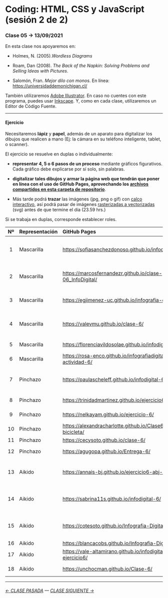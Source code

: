 # Coding: HTML, CSS y JavaScript (sesión 2 de 2)

### Clase 05 → 13/09/2021

En esta clase nos apoyaremos en:

- Holmes, N. (2005).*Wordless Diagrams*

- Roam, Dan (2008). *The Back of the Napkin: Solving Problems and Selling Ideas with Pictures*.

- Salomón, Fran. *Mejor dilo con monos*. En línea: https://universidaddemonichigan.cl/

También utilizaremos [Adobe Illustrator](https://www.adobe.com/la/products/illustrator.html). En caso no cuentes con este programa, puedes usar [Inkscape](https://inkscape.org/es/). Y, como en cada clase, utilizaremos un Editor de Código Fuente.

- - - - - - - - - - 

#### Ejercicio

Necesitaremos **lápiz** y **papel**, además de un aparato para digitalizar los dibujos que realicen a mano (Ej: la cámara en su teléfono inteligente, tablet, o scanner).

El ejercicio se resuelve en duplas o individualmente:

- **representar 4, 5 o 6 pasos de un proceso** mediante gráficos figurativos. Cada gráfico debe explicarse por sí solo, sin palabras.

- **digitalizar tales dibujos y armar la página web que tendrán que poner en línea con el uso de GitHub Pages, aprovechando los [archivos compartidos en esta carpeta de repositorio](https://profesorfaco.github.io/dno075-2021-1/clase-06/)**. 

- Más tarde podrá **trazar** las imágenes (jpg, png o gif) con [calco interactivo](https://www.youtube.com/watch?v=i4RjPqsi-Fw), así podrá pasar de imágenes [rasterizadas a vectorizadas](https://helpx.adobe.com/es/photoshop-elements/key-concepts/raster-vector.html) (svg) antes de que termine el día (23.59 hrs.)

Si se trabaja en duplas, corresponde establecer roles.

| Nº    | Representación | GitHub Pages | Estudiantes    | 
|:-----:|:---------------|:-------------|:---------------|
|  1    | Mascarilla     | https://sofiasanchezdonoso.github.io/infodigital_6/ | MARTINA GONZÁLEZ & SOFÍA SÁNCHEZ |
|  2    | Mascarilla     | https://marcosfernandezr.github.io/clase-06_InfoDigital/ | MARCOS FERNÁNDEZ & CRISTIAN RISCO |
|  3    | Mascarilla     | https://egjimenez-uc.github.io/infografia-clase6/ | ELISA ROMAN & ELIANA JIMENEZ |
|  4    | Mascarilla     | https://valevmu.github.io/clase-6/ | GABRIELA ECHEVERRIA & VALENTINA MADRID |
|  5    | Mascarilla     | https://florenciavildosolae.github.io/infodigital6/ | FLORENCIA VILDÓSOLA |
|  6    | Mascarilla     | https://rosa-enco.github.io/infografiadigital-actividad-6/ | ROSA ENCO |
|  7    | Pinchazo       | https://paulascheleff.github.io/infodigital-6/ | CATALINA GRACIA & PAULA SCHELEFF |
|  8    | Pinchazo       | https://trinidadmartinez.github.io/ejercicio6/ | TRINIDAD MARTÍNEZ |
|  9    | Pinchazo       | https://nelkayam.github.io/ejercicio-6/ | NAOMI ELKAYAM |
|  10   | Pinchazo       | https://alexandracharlotte.github.io/Clase6-bicicleta/ | ALEXANDRA GARRIDO |
|  11   | Pinchazo       | https://cecysoto.github.io/clase-6/ | CECILIA SOTO |
|  12   | Pinchazo       | https://agugopa.github.io/Entrega-6/ | AGUSTINA GONZÁLEZ |
|  13   | Aikido         | https://annais-bj.github.io/ejercicio6-abj-mv/ | ANNAIS BERTIN & MONSERRAT VERGARA |         
|  14   | Aikido         | https://sabrina11s.github.io/infodigital-6/    | CATALINA TOLEDO & SABRINA EGGERS  |         
|  15   | Aikido         | https://cotesoto.github.io/Infografia-Digital-06/ | ANA BELÉN GALLEGUILLOS & MARÍA JOSÉ SOTO |         
|  16   | Aikido         | https://blancacobs.github.io/Infografia-Digital-6/ | BLANCA COBS |
|  17   | Aikido         | https://vale-altamirano.github.io/infodigital-ejercicio6/ | VALENTINA ALTAMIRANO |
|  18   | Aikido         | https://unchocman.github.io/Clase-6/ | ROBERTO VERDUGO |

- - - - - - - -

###### [← CLASE PASADA](https://github.com/profesorfaco/dno075-2021/tree/main/clase-05) — [CLASE SIGUIENTE →](https://github.com/profesorfaco/dno075-2021/tree/main/clase-07) 

